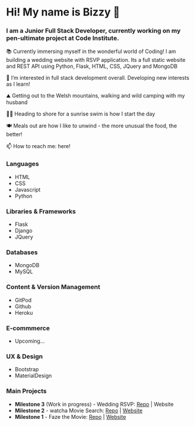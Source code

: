 # Hi! My name is Bizzy 👋

### I am a Junior Full Stack Developer, currently working on my pen-ultimate project at Code Institute. 

📚 Currently immersing myself in the wonderful world of Coding! I am building a wedding website with RSVP application. Its a full static website and REST API using Python, Flask, HTML, CSS, JQuery and MongoDB

👀 I’m interested in full stack development overall. Developing new interests as I learn!

⛰️ Getting out to the Welsh mountains, walking and wild camping with my husband

🏊‍♀️ Heading to shore for a sunrise swim is how I start the day

🍽️ Meals out are how I like to unwind - the more unusual the food, the better!

📫 How to reach me: here!

### **Languages**
- HTML 
- CSS 
- Javascript 
- Python

### **Libraries & Frameworks**
- Flask 
- Django 
- JQuery

### **Databases**
- MongoDB 
- MySQL

### **Content & Version Management**
- GitPod 
- Github 
- Heroku

### **E-commmerce**
- Upcoming...

### **UX & Design**
- Bootstrap 
- MaterialDesign

### **Main Projects**
- **Milestone 3** (Work in progress) - Wedding RSVP: [Repo](https://github.com/bizlett/wedding-rsvp) |  Website
- **Milestone 2** - watcha Movie Search: [Repo](https://github.com/bizlett/watcha-movie-search) | [Website](https://bizlett.github.io/watcha-movie-search/)
- **Milestone 1** - Faze the Movie: [Repo](https://github.com/bizlett/faze-movie) | [Website](https://bizlett.github.io/faze-movie/)

<!---
bizlett/bizlett is a ✨ special ✨ repository because its `README.md` (this file) appears on your GitHub profile.
You can click the Preview link to take a look at your changes.
--->
